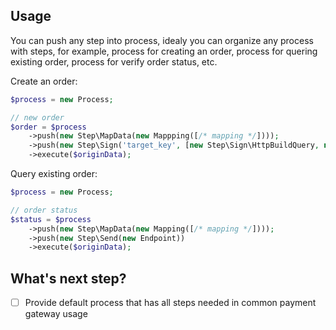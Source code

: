## Usage

You can push any step into process, idealy you can organize any process with steps, for example, process for creating an order, process for quering existing order, process for verify order status, etc.

Create an order:

```php
$process = new Process;

// new order
$order = $process
    ->push(new Step\MapData(new Mappping([/* mapping */])));
    ->push(new Step\Sign('target_key', [new Step\Sign\HttpBuildQuery, new Step\Sign\UrlDecode, new Step\Sign\Md5]))
    ->execute($originData);
```

Query existing order:

```php
$process = new Process;

// order status
$status = $process
    ->push(new Step\MapData(new Mapping([/* mapping */])));
    ->push(new Step\Send(new Endpoint))
    ->execute($originData);
```

## What's next step?

- [ ] Provide default process that has all steps needed in common payment gateway usage
